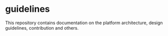 # guidelines
This repository contains documentation on the platform architecture, design guidelines, contribution and others.
